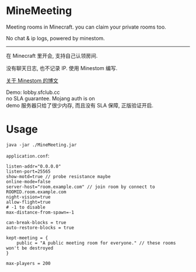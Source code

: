 # MineMeeting

Meeting rooms in Minecraft. you can claim your private rooms too.

No chat & ip logs, powered by minestom.

---

在 Minecraft 里开会, 支持自己认领房间.

没有聊天日志, 也不记录 IP. 使用 Minestom 编写.

[关于 Minestom 的博文](https://ib67.io/2022/12/19/Getting-Started-With-Minestom/)

Demo: lobby.sfclub.cc    
no SLA guarantee. Mojang auth is on  
demo 服务器只给了很少内存, 而且没有 SLA 保障, 正版验证开启.  

# Usage

`java -jar ./MineMeeting.jar`

`application.conf`:

```hocon
listen-addr="0.0.0.0"
listen-port=25565
show-motd=true // probe resistance maybe
online-mode=false
server-host="room.example.com" // join room by connect to ROOMID.room.example.com
night-vision=true
allow-flight=true
# -1 to disable
max-distance-from-spawn=-1

can-break-blocks = true
auto-restore-blocks = true

kept-meeting = {
    public = "A public meeting room for everyone." // these rooms won't be destroyed
}

max-players = 200
```
